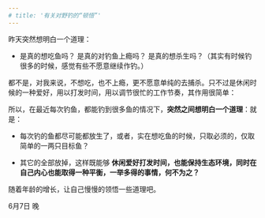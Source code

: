 ```yaml
---
# title: '有关对野钓的“顿悟”'
---
```

 
昨天突然想明白一个道理：

- 是真的想吃鱼吗？ 是真的对钓鱼上瘾吗？ 是真的想杀生吗？（其实有时候钓很多的时候，感觉有些不愿意继续作钓。）

都不是，对我来说，不想吃，也不上瘾，更不愿意单纯的去捕杀。只不过是休闲时候的一种爱好，用以打发时间，用以调节很忙的工作节奏，其作用很简单：  

所以，在最近每次钓鱼，都能钓到很多鱼的情况下，__突然之间想明白一个道理__：就是：

- 每次钓的鱼都尽可能都放生了，或者，实在想吃鱼的时候，只取必须的，仅取简单的一两只目标鱼？

- 其它的全部放掉，这样既能够 __休闲爱好打发时间，也能保持生态环境，同时在自己内心也能取得一种平衡，一举多得的事情，何不为之？__

随着年龄的增长，让自己慢慢的领悟一些道理吧。

6月7日 晚